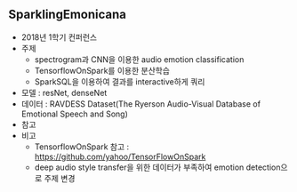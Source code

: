 ## SparklingEmonicana
- 2018년 1학기 컨퍼런스
- 주제
  - spectrogram과 CNN을 이용한 audio emotion classification
  - TensorflowOnSpark를 이용한 분산학습
  - SparkSQL을 이용하여 결과를 interactive하게 쿼리
- 모델 : resNet, denseNet
- 데이터 : RAVDESS Dataset(The Ryerson Audio-Visual Database of Emotional Speech and Song)
- 참고
- 비고 
  - TensorflowOnSpark 참고 : https://github.com/yahoo/TensorFlowOnSpark
  - deep audio style transfer을 위한 데이터가 부족하여 emotion detection으로 주제 변경
  
